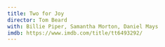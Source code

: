 ```yaml
---
title: Two for Joy
director: Tom Beard
with: Billie Piper, Samantha Morton, Daniel Mays
imdb: https://www.imdb.com/title/tt6493292/
---
```


